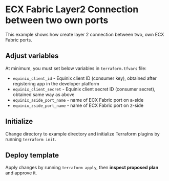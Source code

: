 # ECX Fabric Layer2 Connection between two own ports

This example shows how create layer 2 connection between two, own ECX Fabric ports.

## Adjust variables

At minimum, you must set below variables in `terraform.tfvars` file:

* `equinix_client_id` - Equinix client ID (consumer key), obtained after
registering app in the developer platform
* `equinix_client_secret` - Equinix client secret ID (consumer secret),
obtained same way as above
* `equinix_aside_port_name` - name of ECX Fabric port on a-side
* `equinix_zside_port_name` - name of ECX Fabric port on z-side

## Initialize

Change directory to example directory and initialize Terraform plugins
by running `terraform init`.

## Deploy template

Apply changes by running `terraform apply`, then **inspect proposed plan**
and approve it.
